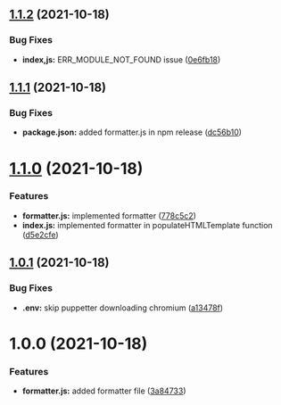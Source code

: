 ## [1.1.2](https://github.com/devprojx/gjs-template-filler/compare/v1.1.1...v1.1.2) (2021-10-18)


### Bug Fixes

* **index,js:** ERR_MODULE_NOT_FOUND issue ([0e6fb18](https://github.com/devprojx/gjs-template-filler/commit/0e6fb1843c4c305458d7f9653a6d70d6db3a4765))

## [1.1.1](https://github.com/devprojx/gjs-template-filler/compare/v1.1.0...v1.1.1) (2021-10-18)


### Bug Fixes

* **package.json:** added formatter.js in npm release ([dc56b10](https://github.com/devprojx/gjs-template-filler/commit/dc56b10f4f994c493a3cfc36098acd7bd93f3611))

# [1.1.0](https://github.com/devprojx/gjs-template-filler/compare/v1.0.1...v1.1.0) (2021-10-18)


### Features

* **formatter.js:** implemented formatter ([778c5c2](https://github.com/devprojx/gjs-template-filler/commit/778c5c2e6f0eb3caf2bf9f0aa3bc07a8f6d3c762))
* **index.js:** implemented formatter in populateHTMLTemplate function ([d5e2cfe](https://github.com/devprojx/gjs-template-filler/commit/d5e2cfe714bcbd872628b65ff2d9b5e27533ba4e))

## [1.0.1](https://github.com/devprojx/gjs-template-filler/compare/v1.0.0...v1.0.1) (2021-10-18)


### Bug Fixes

* **.env:** skip puppetter downloading chromium ([a13478f](https://github.com/devprojx/gjs-template-filler/commit/a13478f440e50397444ff6095f55ea3f7c2ae80e))

# 1.0.0 (2021-10-18)


### Features

* **formatter.js:** added formatter file ([3a84733](https://github.com/devprojx/xgjs-template-builder/commit/3a84733040cc9911d14459660007ede19afeda84))
